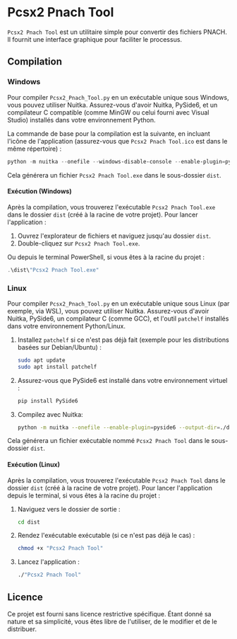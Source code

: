 # Pcsx2 Pnach Tool

`Pcsx2 Pnach Tool` est un utilitaire simple pour convertir des fichiers PNACH. Il fournit une interface graphique pour faciliter le processus.

## Compilation

### Windows

Pour compiler `Pcsx2_Pnach_Tool.py` en un exécutable unique sous Windows, vous pouvez utiliser Nuitka. Assurez-vous d'avoir Nuitka, PySide6, et un compilateur C compatible (comme MinGW ou celui fourni avec Visual Studio) installés dans votre environnement Python.

La commande de base pour la compilation est la suivante, en incluant l'icône de l'application (assurez-vous que `Pcsx2 Pnach Tool.ico` est dans le même répertoire) :

```powershell
python -m nuitka --onefile --windows-disable-console --enable-plugin=pyside6 --windows-icon-from-ico="Pcsx2 Pnach Tool.ico" --output-dir=.\dist --output-filename="Pcsx2 Pnach Tool" Pcsx2_Pnach_Tool.py
```

Cela générera un fichier `Pcsx2 Pnach Tool.exe` dans le sous-dossier `dist`.

#### Exécution (Windows)

Après la compilation, vous trouverez l'exécutable `Pcsx2 Pnach Tool.exe` dans le dossier `dist` (créé à la racine de votre projet).
Pour lancer l'application :
1. Ouvrez l'explorateur de fichiers et naviguez jusqu'au dossier `dist`.
2. Double-cliquez sur `Pcsx2 Pnach Tool.exe`.

Ou depuis le terminal PowerShell, si vous êtes à la racine du projet :
```powershell
.\dist\"Pcsx2 Pnach Tool.exe"
```

### Linux

Pour compiler `Pcsx2_Pnach_Tool.py` en un exécutable unique sous Linux (par exemple, via WSL), vous pouvez utiliser Nuitka. Assurez-vous d'avoir Nuitka, PySide6, un compilateur C (comme GCC), et l'outil `patchelf` installés dans votre environnement Python/Linux.

1.  Installez `patchelf` si ce n'est pas déjà fait (exemple pour les distributions basées sur Debian/Ubuntu) :
    ```bash
    sudo apt update
    sudo apt install patchelf
    ```
2.  Assurez-vous que PySide6 est installé dans votre environnement virtuel :
    ```bash
    pip install PySide6
    ```
3.  Compilez avec Nuitka:
       
    ```bash
    python -m nuitka --onefile --enable-plugin=pyside6 --output-dir=./dist --output-filename="Pcsx2 Pnach Tool" Pcsx2_Pnach_Tool.py
    ```

Cela générera un fichier exécutable nommé `Pcsx2 Pnach Tool` dans le sous-dossier `dist`.

#### Exécution (Linux)

Après la compilation, vous trouverez l'exécutable `Pcsx2 Pnach Tool` dans le dossier `dist` (créé à la racine de votre projet).
Pour lancer l'application depuis le terminal, si vous êtes à la racine du projet :
1. Naviguez vers le dossier de sortie :
   ```bash
   cd dist
   ```
2. Rendez l'exécutable exécutable (si ce n'est pas déjà le cas) :
   ```bash
   chmod +x "Pcsx2 Pnach Tool"
   ```
3. Lancez l'application :
   ```bash
   ./"Pcsx2 Pnach Tool"
   ```

## Licence

Ce projet est fourni sans licence restrictive spécifique. Étant donné sa nature et sa simplicité, vous êtes libre de l'utiliser, de le modifier et de le distribuer. 
